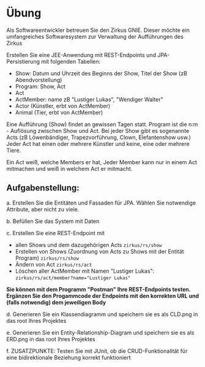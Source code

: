 # Übung

Als Softwareentwickler betreuen Sie den Zirkus GNIE. Dieser möchte ein umfangreiches Softwaresystem zur Verwaltung der Aufführungen des Zirkus

Erstellen Sie eine JEE-Anwendung mit REST-Endpoints und JPA-Persistierung mit folgenden Tabellen:

- Show: Datum und Uhrzeit des Beginns der Show, Titel der Show (zB Abendvorstellung)
- Program: Show, Act
- Act 
- ActMember: name zB "Lustiger Lukas", "Wendiger Walter"
- Actor (Künstler, erbt von ActMember)
- Animal (Tier, erbt von ActMember)

Eine Aufführung (Show) findet an gewissen Tagen statt. 
Program ist die n:m - Auflösung zwischen Show und Act.
Bei jeder Show gibt es sogenannte Acts (zB Löwenbändiger, Trapezvorführung, Clown, Elefantenshow usw.)
Jeder Act hat einen oder mehrere Künstler und keine, eine oder mehrere Tiere.

Ein Act weiß, welche Members er hat, Jeder Member kann nur in einem Act mitmachen und weiß in welchem Act er mitmacht.

## Aufgabenstellung:

a. Erstellen Sie die Entitäten und Fassaden für JPA. Wählen Sie notwendige Attribute, aber nicht zu viele.

b. Befüllen Sie das System mit Daten

c. Erstellen Sie eine REST-Endpoint mit 

  - allen Shows und dem dazugehörigen Acts `zirkus/rs/show`
  - Erstellen von Shows (Zuordnung von Acts zu Shows mit der Entität Program) `zirkus/rs/show`
  - Ändern von Act `zirkus/rs/act`
  - Löschen aller ActMember mit Namen "Lustiger Lukas": `zirkus/rs/act/member?name="Lustiger Lukas"`
  
  
  __Sie können mit dem Programm "Postman" Ihre REST-Endpoints testen. Ergänzen Sie den Progammcode der Endpoints mit den korrekten URL und (falls notwendig) dem jeweiligen Body__
    
d. Generieren Sie ein Klassendiagramm und speichern sie es als CLD.png in das root Ihres Projektes

e. Generieren Sie ein Entity-Relationship-Diagram und speichern sie es als ERD.png in das root Ihres Projektes

f. ZUSATZPUNKTE: Testen Sie mit JUnit, ob die CRUD-Funktionalität für eine bidirektionale Beziehung korrekt funktioniert